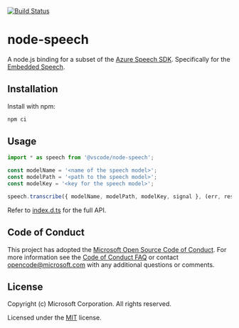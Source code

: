 [![Build Status](https://dev.azure.com/monacotools/Monaco/_apis/build/status%2Fnpm%2Fvscode%2Fmicrosoft.node-speech?repoName=microsoft%2Fnode-speech&branchName=main)](https://dev.azure.com/monacotools/Monaco/_build/latest?definitionId=529&repoName=microsoft%2Fnode-speech&branchName=main)

# node-speech

A node.js binding for a subset of the [Azure Speech SDK](https://learn.microsoft.com/en-us/azure/ai-services/speech-service/speech-sdk). Specifically for the [Embedded Speech](https://learn.microsoft.com/en-us/azure/ai-services/speech-service/embedded-speech).

## Installation

Install with npm:
```sh
npm ci
```

## Usage

```ts
import * as speech from '@vscode/node-speech';

const modelName = '<name of the speech model>';
const modelPath = '<path to the speech model>';
const modelKey = '<key for the speech model>';

speech.transcribe({ modelName, modelPath, modelKey, signal }, (err, res) => console.log(err, res));
```

Refer to [index.d.ts](index.d.ts) for the full API.

## Code of Conduct

This project has adopted the [Microsoft Open Source Code of Conduct](https://opensource.microsoft.com/codeofconduct/). For more information see the [Code of Conduct FAQ](https://opensource.microsoft.com/codeofconduct/faq/) or contact [opencode@microsoft.com](mailto:opencode@microsoft.com) with any additional questions or comments.

## License

Copyright (c) Microsoft Corporation. All rights reserved.

Licensed under the [MIT](LICENSE.txt) license.